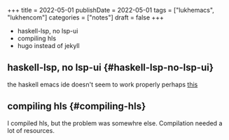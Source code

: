 +++
title = 2022-05-01
publishDate = 2022-05-01
tags = ["lukhemacs", "lukhencom"]
categories = ["notes"]
draft = false
+++

-   haskell-lsp, no lsp-ui
-   compiling hls
-   hugo instead of jekyll

<!--more-->


## haskell-lsp, no lsp-ui {#haskell-lsp-no-lsp-ui}

the haskell emacs ide doesn't seem to work properly
perhaps  [this](https://www.reddit.com/r/emacs/comments/m670de/lsp_lspui_and_lsphaskell_code_actions_not_working/)


## compiling hls {#compiling-hls}

I compiled hls, but the problem was somewhre else.
Compilation needed a lot of resources.
